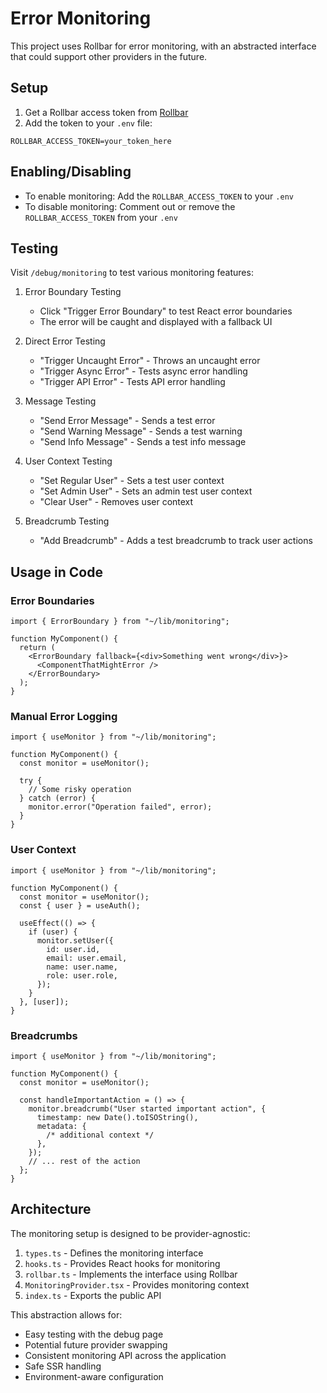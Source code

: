 # Error Monitoring

This project uses Rollbar for error monitoring, with an abstracted interface that could support other providers in the future.

## Setup

1. Get a Rollbar access token from [Rollbar](https://rollbar.com)
2. Add the token to your `.env` file:

```env
ROLLBAR_ACCESS_TOKEN=your_token_here
```

## Enabling/Disabling

- To enable monitoring: Add the `ROLLBAR_ACCESS_TOKEN` to your `.env`
- To disable monitoring: Comment out or remove the `ROLLBAR_ACCESS_TOKEN` from your `.env`

## Testing

Visit `/debug/monitoring` to test various monitoring features:

1. Error Boundary Testing

   - Click "Trigger Error Boundary" to test React error boundaries
   - The error will be caught and displayed with a fallback UI

2. Direct Error Testing

   - "Trigger Uncaught Error" - Throws an uncaught error
   - "Trigger Async Error" - Tests async error handling
   - "Trigger API Error" - Tests API error handling

3. Message Testing

   - "Send Error Message" - Sends a test error
   - "Send Warning Message" - Sends a test warning
   - "Send Info Message" - Sends a test info message

4. User Context Testing

   - "Set Regular User" - Sets a test user context
   - "Set Admin User" - Sets an admin test user context
   - "Clear User" - Removes user context

5. Breadcrumb Testing
   - "Add Breadcrumb" - Adds a test breadcrumb to track user actions

## Usage in Code

### Error Boundaries

```tsx
import { ErrorBoundary } from "~/lib/monitoring";

function MyComponent() {
  return (
    <ErrorBoundary fallback={<div>Something went wrong</div>}>
      <ComponentThatMightError />
    </ErrorBoundary>
  );
}
```

### Manual Error Logging

```tsx
import { useMonitor } from "~/lib/monitoring";

function MyComponent() {
  const monitor = useMonitor();

  try {
    // Some risky operation
  } catch (error) {
    monitor.error("Operation failed", error);
  }
}
```

### User Context

```tsx
import { useMonitor } from "~/lib/monitoring";

function MyComponent() {
  const monitor = useMonitor();
  const { user } = useAuth();

  useEffect(() => {
    if (user) {
      monitor.setUser({
        id: user.id,
        email: user.email,
        name: user.name,
        role: user.role,
      });
    }
  }, [user]);
}
```

### Breadcrumbs

```tsx
import { useMonitor } from "~/lib/monitoring";

function MyComponent() {
  const monitor = useMonitor();

  const handleImportantAction = () => {
    monitor.breadcrumb("User started important action", {
      timestamp: new Date().toISOString(),
      metadata: {
        /* additional context */
      },
    });
    // ... rest of the action
  };
}
```

## Architecture

The monitoring setup is designed to be provider-agnostic:

1. `types.ts` - Defines the monitoring interface
2. `hooks.ts` - Provides React hooks for monitoring
3. `rollbar.ts` - Implements the interface using Rollbar
4. `MonitoringProvider.tsx` - Provides monitoring context
5. `index.ts` - Exports the public API

This abstraction allows for:

- Easy testing with the debug page
- Potential future provider swapping
- Consistent monitoring API across the application
- Safe SSR handling
- Environment-aware configuration
